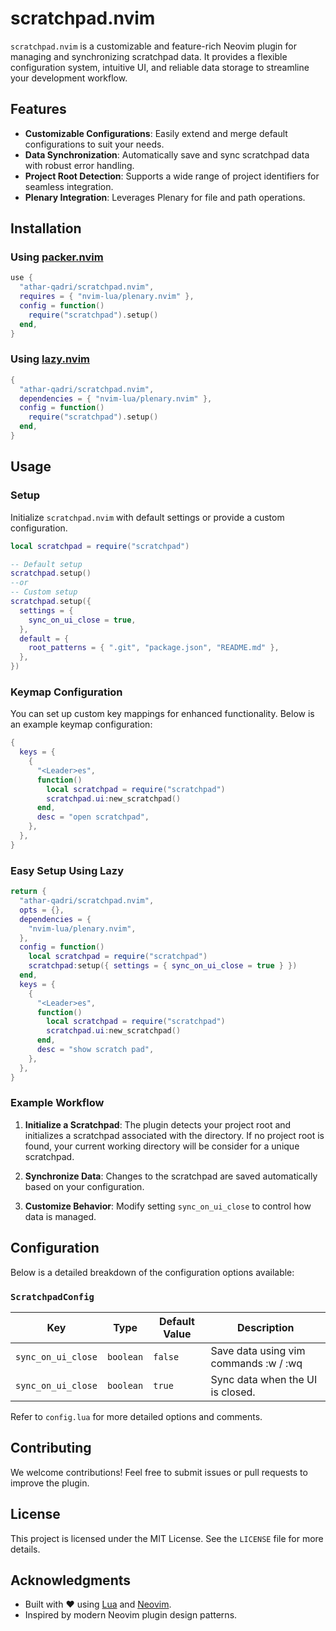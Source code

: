# scratchpad.nvim

`scratchpad.nvim` is a customizable and feature-rich Neovim plugin for managing and synchronizing scratchpad data. It provides a flexible configuration system, intuitive UI, and reliable data storage to streamline your development workflow.

## Features

- **Customizable Configurations**: Easily extend and merge default configurations to suit your needs.
- **Data Synchronization**: Automatically save and sync scratchpad data with robust error handling.
- **Project Root Detection**: Supports a wide range of project identifiers for seamless integration.
- **Plenary Integration**: Leverages Plenary for file and path operations.

## Installation

### Using [packer.nvim](https://github.com/wbthomason/packer.nvim)

```lua
use {
  "athar-qadri/scratchpad.nvim",
  requires = { "nvim-lua/plenary.nvim" },
  config = function()
    require("scratchpad").setup()
  end,
}
```

### Using [lazy.nvim](https://github.com/folke/lazy.nvim)

```lua
{
  "athar-qadri/scratchpad.nvim",
  dependencies = { "nvim-lua/plenary.nvim" },
  config = function()
    require("scratchpad").setup()
  end,
}
```

## Usage

### Setup

Initialize `scratchpad.nvim` with default settings or provide a custom configuration.

```lua
local scratchpad = require("scratchpad")

-- Default setup
scratchpad.setup()
--or
-- Custom setup
scratchpad.setup({
  settings = {
    sync_on_ui_close = true,
  },
  default = {
    root_patterns = { ".git", "package.json", "README.md" },
  },
})
```
### Keymap Configuration

You can set up custom key mappings for enhanced functionality. Below is an example keymap configuration:

```lua
{
  keys = {
    {
      "<Leader>es",
      function()
        local scratchpad = require("scratchpad")
        scratchpad.ui:new_scratchpad()
      end,
      desc = "open scratchpad",
    },
  },
}
```
### Easy Setup Using Lazy
```lua
return {
  "athar-qadri/scratchpad.nvim",
  opts = {},
  dependencies = {
    "nvim-lua/plenary.nvim",
  },
  config = function()
    local scratchpad = require("scratchpad")
    scratchpad:setup({ settings = { sync_on_ui_close = true } })
  end,
  keys = {
    {
      "<Leader>es",
      function()
        local scratchpad = require("scratchpad")
        scratchpad.ui:new_scratchpad()
      end,
      desc = "show scratch pad",
    },
  },
}
```
### Example Workflow

1. **Initialize a Scratchpad**:
   The plugin detects your project root and initializes a scratchpad associated with the directory. If no project root is found, your current working directory will be consider for a unique scratchpad.

2. **Synchronize Data**:
   Changes to the scratchpad are saved automatically based on your configuration.

3. **Customize Behavior**:
   Modify setting `sync_on_ui_close` to control how data is managed.

## Configuration

Below is a detailed breakdown of the configuration options available:

### `ScratchpadConfig`

| Key             | Type              | Default Value        | Description                                     |
|------------------|-------------------|----------------------|-------------------------------------------------|
| `sync_on_ui_close`| `boolean`         | `false`              | Save data using vim commands :w / :wq                |
| `sync_on_ui_close` | `boolean`     | `true`              | Sync data when the UI is closed.               |


Refer to `config.lua` for more detailed options and comments.


## Contributing

We welcome contributions! Feel free to submit issues or pull requests to improve the plugin.

## License

This project is licensed under the MIT License. See the `LICENSE` file for more details.

## Acknowledgments

- Built with ❤️ using [Lua](https://www.lua.org/) and [Neovim](https://neovim.io/).
- Inspired by modern Neovim plugin design patterns.
